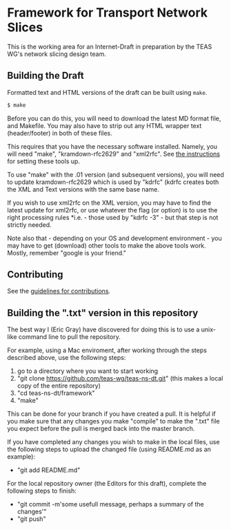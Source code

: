 # Framework for Transport Network Slices

This is the working area for an Internet-Draft in preparation by the TEAS WG's network slicing design team.

## Building the Draft

Formatted text and HTML versions of the draft can be built using `make`.

```sh
$ make
```

Before you can do this, you will need to download the latest MD format file, and Makefile.  You may also have to strip out any HTML wrapper text (header/footer) in both of these files.

This requires that you have the necessary software installed. Namely, you will need "make", "kramdown-rfc2629" and "xml2rfc". See
[the instructions](https://github.com/martinthomson/i-d-template/blob/master/doc/SETUP.md) for setting these tools up.

To use "make" with the .01 version (and subsequent versions), you will need to update kramdown-rfc2629 which is used by "kdrfc" (kdrfc creates both the XML and Text versions with the same base name.

If you wish to use xml2rfc on the XML version, you may have to find the latest update for xml2rfc, or use whatever the flag (or option) is to use the right processing rules *i.e. - those used by "kdrfc -3" - but that step is not strictly needed.

Note also that - depending on your OS and development environment - you may have to get (download) other tools to make the above tools work.  Mostly, remember "google is your friend."


## Contributing

See the
[guidelines for contributions](https://github.com/teas-wg/teas-ns-dt/framework/blob/master/CONTRIBUTING.md).

## Building the ".txt" version in this repository

The best way I (Eric Gray) have discovered for doing this is to use a unix-like command line to pull the repository.

For example, using a Mac enviroment, after working through the steps described above, use the following steps:

1) go to a directory where you want to start working
2) "git clone https://github.com/teas-wg/teas-ns-dt.git"
   (this makes a local copy of the entire repository)
3) "cd teas-ns-dt/framework"
4) "make"

This can be done for your branch if you have created a pull.  It is helpful if you make sure that any changes you make "compile" to make the ".txt" file you expect before the pull is merged back into the master branch.

If you have completed any changes you wish to make in the local files, use the following steps to upload the changed file (using README.md as an example):

- "git add README.md"

For the local repository owner (the Editors for this draft), complete the following steps to finish:

- "git commit -m'some usefull message, perhaps a summary of the changes'"
- "git push"


